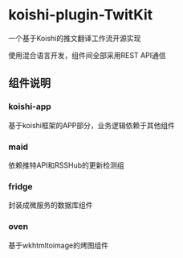 # koishi-plugin-TwitKit

一个基于Koishi的推文翻译工作流开源实现

使用混合语言开发，组件间全部采用REST API通信

## 组件说明

### koishi-app

基于koishi框架的APP部分，业务逻辑依赖于其他组件

### maid

依赖推特API和RSSHub的更新检测组

### fridge

封装成微服务的数据库组件

### oven

基于wkhtmltoimage的烤图组件

